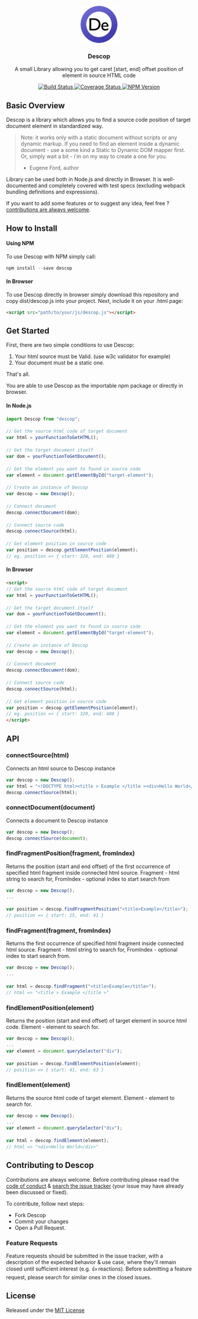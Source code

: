 <p align="center">
  <img src="https://raw.githubusercontent.com/eugeneford/descop/master/.github/descop-logo.png" width="100" height="100">
</p>

<h3 align="center">
  Descop
</h3>

<p align="center">
  A small Library allowing you to get caret [start, end] offset position of element in source HTML code
</p>

<p align="center">
  <a href="https://travis-ci.org/eugeneford/descop">
    <img src="https://travis-ci.org/eugeneford/descop.svg?branch=master" alt="Build Status">
  </a>
  <a href='https://coveralls.io/github/eugeneford/descop?branch=master'>
    <img src='https://coveralls.io/repos/github/eugeneford/descop/badge.svg?branch=master' alt='Coverage Status' />
  </a>
  <a href='https://www.npmjs.com/package/descop'>
    <img src='https://img.shields.io/npm/v/descop.svg' alt='NPM Version' />
  </a>
</p>

## Basic Overview
Descop is a library which allows you to find a source code position of target document element in standardized way.

> Note: it works only with a static document without scripts or any dynamic markup.
  If you need to find an element inside a dynamic document - use a some kind a Static to Dynamic DOM mapper first.
  Or, simply wait a bit - i'm on my way to create a one for you.
> - Eugene Ford, author

Library can be used both in Node.js and directly in Browser.
It is well-documented and completely covered with test specs (excluding webpack bundling definitions and expressions).

If you want to add some features or to suggest any idea, feel free ? [contributions are always welcome](#contributing-to-descop).

## How to Install
#### Using NPM
To use Descop with NPM simply call:
```js
npm install --save descop
```

#### In Browser
To use Descop directly in browser simply download this repository and copy dist/descop.js into your project.
Next, include it on your .html page:
```html
<script src="path/to/your/js/descop.js"></script>
```

## Get Started
First, there are two simple conditions to use Descop:
1) Your html source must be Valid. (use w3c validator for example)
2) Your document must be a static one.

That's all.

You are able to use Descop as the importable npm package or directly in browser.

#### In Node.js
```js
import Descop from "descop";

// Get the source html code of target document
var html = yourFunctionToGetHTML();

// Get the target document itself
var dom = yourFunctionToGetDocument();

// Get the element you want to found in source code
var element = document.getElementById("target-element");

// Create an instance of Descop
var descop = new Descop();

// Connect document
descop.connectDocument(dom);

// Connect source code
descop.connectSource(html);

// Get element position in source code
var position = descop.getElementPosition(element);
// eg. position => { start: 320, end: 480 }
```

#### In Browser
```html
<script>
// Get the source html code of target document
var html = yourFunctionToGetHTML();

// Get the target document itself
var dom = yourFunctionToGetDocument();

// Get the element you want to found in source code
var element = document.getElementById("target-element");

// Create an instance of Descop
var descop = new Descop();

// Connect document
descop.connectDocument(dom);

// Connect source code
descop.connectSource(html);

// Get element position in source code
var position = descop.getElementPosition(element);
// eg. position => { start: 320, end: 480 }
</script>
```

## API
### connectSource(html)
Connects an html source to Descop instance
```js
var descop = new Descop();
var html = "<!DOCTYPE html><title > Example </title ><div>Hello World</div>";
descop.connectSource(html);
```

### connectDocument(document)
Connects a document to Descop instance
```js
var descop = new Descop();
descop.connectSource(document);
```

### findFragmentPosition(fragment, fromIndex)
Returns the position (start and end offset) of the first occurrence of specified html fragment
inside connected html source. Fragment - html string to search for, FromIndex - optional index to start search from
```js
var descop = new Descop();
...

var position = descop.findFragmentPosition("<title>Example</title>");
// position => { start: 15, end: 41 }
```

### findFragment(fragment, fromIndex)
Returns the first occurrence of specified html fragment inside connected html source.
Fragment - html string to search for, FromIndex - optional index to start search from.
```js
var descop = new Descop();
...

var html = descop.findFragment("<title>Example</title>");
// html => "<title > Example </title >"
```

### findElementPosition(element)
Returns the position (start and end offset) of target element in source html code.
Element - element to search for.
```js
var descop = new Descop();
...
var element = document.querySelector("div");

var position = descop.findElementPosition(element);
// position => { start: 41, end: 63 }
```

### findElement(element)
Returns the source html code of target element.
Element - element to search for.
```js
var descop = new Descop();
...
var element = document.querySelector("div");

var html = descop.findElement(element);
// html => "<div>Hello World</div>"
```

## Contributing to Descop
Contributions are always welcome.
Before contributing please read the [code of conduct](https://js.foundation/community/code-of-conduct) &
[search the issue tracker](https://github.com/eugeneford/descop/issues) (your issue may have already been discussed or fixed).

To contribute, follow next steps:
* Fork Descop 
* Commit your changes
* Open a Pull Request.

### Feature Requests
Feature requests should be submitted in the issue tracker, with a description
of the expected behavior & use case, where they'll remain closed until sufficient interest (e.g. :+1: reactions).
Before submitting a feature request, please search for similar ones in the closed issues.

## License
Released under the [MIT License](https://github.com/eugeneford/collit/blob/master/LICENSE)
